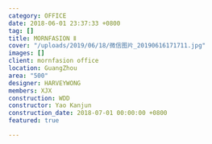 ```yaml
---
category: OFFICE
date: 2018-06-01 23:37:33 +0800
tag: []
title: MORNFASION Ⅱ
cover: "/uploads/2019/06/18/微信图片_20190616171711.jpg"
images: []
client: mornfasion office
location: GuangZhou
area: "500"
designer: HARVEYWONG
members: XJX
construction: WDD
constructor: Yao Kanjun
construction_date: 2018-07-01 00:00:00 +0800
featured: true

---
```

